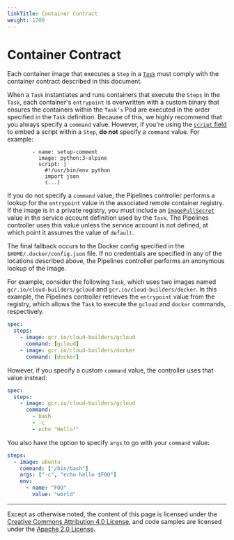 ```yaml
---
linkTitle: Container Contract
weight: 1700
---
```

# Container Contract

Each container image that executes a `Step` in a [`Task`](/vault/Pipelines-v0.22.0/tasks/) must
comply with the container contract described in this document.

When a `Task` instantiates and runs containers that execute the `Steps` in the `Task`,
each container's `entrypoint` is overwritten with a custom binary that ensures the
containers within the `Task's` Pod are executed in the order specified in the `Task`
definition. Because of this, we highly recommend that you always specify a `command` value.
However, if you're using the [`script` field](/vault/Pipelines-v0.22.0/tasks/#running-scripts-within-steps) to
embed a script within a `Step`, **do not** specify a `command` value. For example:

```
        - name: setup-comment
          image: python:3-alpine
          script: |
            #!/usr/bin/env python
            import json
            (...)
```

If you do not specify a `command` value, the Pipelines controller performs a lookup for
the `entrypoint` value in the associated remote container registry. If the image is in
a private registry, you must include an [`ImagePullSecret`](https://kubernetes.io/docs/tasks/configure-pod-container/configure-service-account/#add-imagepullsecrets-to-a-service-account)
value in the service account definition used by the `Task`.
The Pipelines controller uses this value unless the service account is not 
defined, at which point it assumes the value of `default`.

The final fallback occurs to the Docker config specified in the `$HOME/.docker/config.json` file.
If no credentials are specified in any of the locations described above, the Pipelines
controller performs an anonymous lookup of the image.

For example, consider the following `Task`, which uses two images named
`gcr.io/cloud-builders/gcloud` and `gcr.io/cloud-builders/docker`. In this example, the
Pipelines controller retrieves the `entrypoint` value from the registry, which allows
the `Task` to execute the `gcloud` and `docker` commands, respectively.

```yaml
spec:
  steps:
    - image: gcr.io/cloud-builders/gcloud
      command: [gcloud]
    - image: gcr.io/cloud-builders/docker
      command: [docker]
```

However, if you specify a custom `command` value, the controller uses that value instead:

```yaml
spec:
  steps:
    - image: gcr.io/cloud-builders/gcloud
      command:
        - bash
        - -c
        - echo "Hello!"
```

You also have the option to specify `args` to go with your `command` value:

```yaml
steps:
  - image: ubuntu
    command: ["/bin/bash"]
    args: ["-c", "echo hello $FOO"]
    env:
      - name: "FOO"
        value: "world"
```

---

Except as otherwise noted, the content of this page is licensed under the
[Creative Commons Attribution 4.0 License](https://creativecommons.org/licenses/by/4.0/),
and code samples are licensed under the
[Apache 2.0 License](https://www.apache.org/licenses/LICENSE-2.0).
